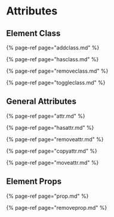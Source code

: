 # Attributes

## Element Class

{% page-ref page="addclass.md" %}

{% page-ref page="hasclass.md" %}

{% page-ref page="removeclass.md" %}

{% page-ref page="toggleclass.md" %}

## General Attributes

{% page-ref page="attr.md" %}

{% page-ref page="hasattr.md" %}

{% page-ref page="removeattr.md" %}

{% page-ref page="copyattr.md" %}

{% page-ref page="moveattr.md" %}

## Element Props

{% page-ref page="prop.md" %}

{% page-ref page="removeprop.md" %}



